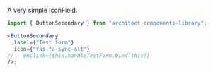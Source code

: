 A very simple IconField.

```jsx
import { ButtonSecondary } from "architect-components-library";

<ButtonSecondary
  label={"Test form"}
  icon={"fas fa-sync-alt"}
//   onClick={this.handleTestForm.bind(this)}
/>;
```
